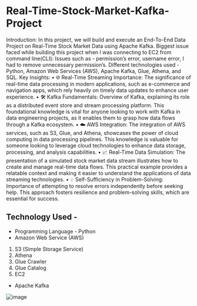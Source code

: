 # Real-Time-Stock-Market-Kafka-Project

Introduction: In this project, we will build and execute an End-To-End Data Project on Real-Time Stock Market Data using Apache Kafka. Biggest issue faced while building this project when I was connecting to EC2 from command line(CLI): Issues such as - permission’s error, username error, I had to remove unnecessary permission’s.
Different technologies used - Python, Amazon Web Services (AWS), Apache Kafka, Glue, Athena, and SQL.
Key Insights:
•	🌐 Real-Time Streaming Importance: The significance of real-time data processing in modern applications, such as e-commerce and navigation apps, which rely heavily on timely data updates to enhance user experience.
•	🛠️ Kafka Fundamentals: Overview of Kafka, explaining its role as a distributed event store and stream processing platform. This foundational knowledge is vital for anyone looking to work with Kafka in data engineering projects, as it enables them to grasp how data flows through a Kafka ecosystem.
•	☁️ AWS Integration: The integration of AWS services, such as S3, Glue, and Athena, showcases the power of cloud computing in data processing pipelines. This knowledge is valuable for someone looking to leverage cloud technologies to enhance data storage, processing, and analysis capabilities.
•	📈 Real-Time Data Simulation: The presentation of a simulated stock market data stream illustrates how to create and manage real-time data flows. This practical example provides a relatable context and making it easier to understand the applications of data streaming technologies.
•	💡 Self-Sufficiency in Problem-Solving: Importance of attempting to resolve errors independently before seeking help. This approach fosters resilience and problem-solving skills, which are essential for success.

## Technology Used - 
- Programming Language - Python
- Amazon Web Service (AWS)
1. S3 (Simple Storage Service)
2. Athena
3. Glue Crawler
4. Glue Catalog
5. EC2
- Apache Kafka

 ![image](https://github.com/user-attachments/assets/5efa8749-7a7c-4b02-9b7d-71ab7f76c38f)
